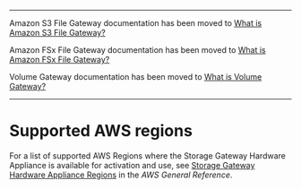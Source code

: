 --------

Amazon S3 File Gateway documentation has been moved to [What is Amazon S3 File Gateway?](https://docs.aws.amazon.com/filegateway/latest/files3/WhatIsStorageGateway.html)

Amazon FSx File Gateway documentation has been moved to [What is Amazon FSx File Gateway?](https://docs.aws.amazon.com/filegateway/latest/filefsxw/WhatIsStorageGateway.html)

Volume Gateway documentation has been moved to [What is Volume Gateway?](https://docs.aws.amazon.com/storagegateway/latest/vgw/WhatIsStorageGateway.html)

--------

# Supported AWS regions<a name="hwap-regions"></a>

For a list of supported AWS Regions where the Storage Gateway Hardware Appliance is available for activation and use, see [Storage Gateway Hardware Appliance Regions](https://docs.aws.amazon.com/general/latest/gr/sg.html#sg-hardware-appliance) in the *AWS General Reference*\.